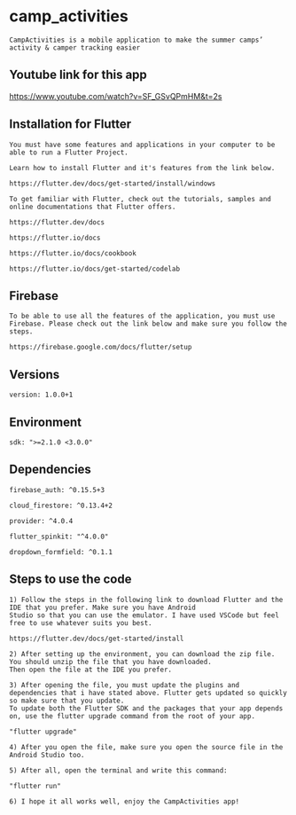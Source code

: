 # camp_activities

    CampActivities is a mobile application to make the summer camps’ activity & camper tracking easier

## Youtube link for this app
https://www.youtube.com/watch?v=SF_GSvQPmHM&t=2s

## Installation for Flutter
    You must have some features and applications in your computer to be able to run a Flutter Project. 
    
    Learn how to install Flutter and it's features from the link below.
    
    https://flutter.dev/docs/get-started/install/windows

    To get familiar with Flutter, check out the tutorials, samples and online documentations that Flutter offers.
    
    https://flutter.dev/docs
  
    https://flutter.io/docs
	
    https://flutter.io/docs/cookbook
    
    https://flutter.io/docs/get-started/codelab
  
  ## Firebase
    To be able to use all the features of the application, you must use Firebase. Please check out the link below and make sure you follow the steps.
  
    https://firebase.google.com/docs/flutter/setup
  
  ## Versions
    version: 1.0.0+1
  ## Environment
    sdk: ">=2.1.0 <3.0.0"
    
  ## Dependencies  
    firebase_auth: ^0.15.5+3
    
    cloud_firestore: ^0.13.4+2 
    
    provider: ^4.0.4 
    
    flutter_spinkit: "^4.0.0"
    
    dropdown_formfield: ^0.1.1
    
   ## Steps to use the code
   
    1) Follow the steps in the following link to download Flutter and the IDE that you prefer. Make sure you have Android 
    Studio so that you can use the emulator. I have used VSCode but feel free to use whatever suits you best.
    
    https://flutter.dev/docs/get-started/install
   
    2) After setting up the environment, you can download the zip file. You should unzip the file that you have downloaded. 
    Then open the file at the IDE you prefer.
    
    3) After opening the file, you must update the plugins and dependencies that i have stated above. Flutter gets updated so quickly so make sure that you update.
    To update both the Flutter SDK and the packages that your app depends on, use the flutter upgrade command from the root of your app.

	"flutter upgrade"
    
    4) After you open the file, make sure you open the source file in the Android Studio too.
    
    5) After all, open the terminal and write this command: 
    
	"flutter run"
    
    6) I hope it all works well, enjoy the CampActivities app! 
	
	
	
    
    
    
    
